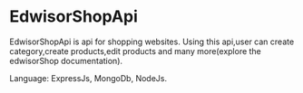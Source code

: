 # EdwisorShopApi
EdwisorShopApi is api for shopping websites. Using this api,user can create category,create products,edit products and many more(explore
the edwisorShop documentation).

Language: ExpressJs, MongoDb, NodeJs.

